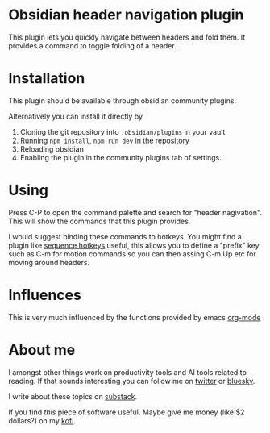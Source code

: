 # Obsidian header navigation plugin

This plugin lets you quickly navigate between headers and fold them.
It provides a command to toggle folding of a header.

# Installation
This plugin should be available through obsidian community plugins.

Alternatively you can install it directly by

1. Cloning the git repository into `.obsidian/plugins` in your vault
1. Running `npm install`, `npm run dev` in the repository
1. Reloading obsidian
1. Enabling the plugin in the community plugins tab of settings.

# Using
Press C-P to open the command palette and search for "header nagivation".
This will show the commands that this plugin provides.

I would suggest binding these commands to hotkeys. You might find a plugin like [sequence hotkeys](https://github.com/moolmanruan/obsidian-sequence-hotkeys) useful, this allows you to define a "prefix" key such as C-m for motion commands so you can then assing C-m Up etc for moving around headers.

# Influences
This is very much influenced by the functions provided by emacs <a href="https://orgmode.org/">org-mode</a>

# About me
I amongst other things work on productivity tools and AI tools related to reading.
If that sounds interesting you can follow me on <a href="https://x.com/readwithai">twitter</a> or <a href="https://bsky.app/profile/readwithai.bsky.social">bluesky</a>.

I write about these topics on <a href="https://readwithai.substack.com/readwithai">substack</a>.

If you find *this* piece of software useful. Maybe give me money (like $2 dollars?) on my <a href="ko-fi.com/readwithai">kofi</a>.
